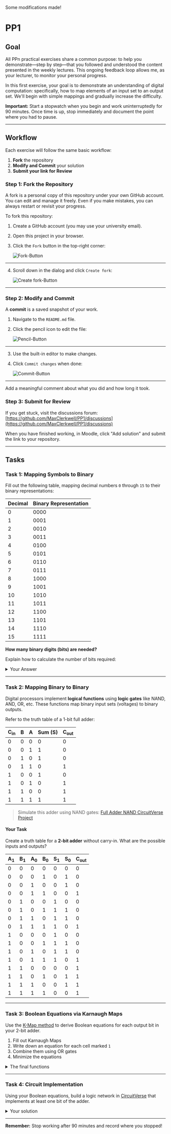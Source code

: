 Some modifications made!
# PP1

## Goal
All PPn practical exercises share a common purpose: to help you demonstrate—step by step—that you followed and understood the content presented in the weekly lectures. This ongoing feedback loop allows me, as your lecturer, to monitor your personal progress.

In this first exercise, your goal is to demonstrate an understanding of digital computation: specifically, how to map elements of an input set to an output set. We'll begin with simple mappings and gradually increase the difficulty.

**Important:** Start a stopwatch when you begin and work uninterruptedly for 90 minutes. Once time is up, stop immediately and document the point where you had to pause.

---

## Workflow
Each exercise will follow the same basic workflow:

1. **Fork** the repository
2. **Modify and Commit** your solution
3. **Submit your link for Review**

### Step 1: Fork the Repository
A fork is a personal copy of this repository under your own GitHub account. You can edit and manage it freely. Even if you make mistakes, you can always restart or revisit your progress.

To fork this repository:

1. Create a GitHub account (you may use your university email).
2. Open this project in your browser.
3. Click the `Fork` button in the top-right corner:

   ![Fork-Button](./assets/fork.png)

---

4. Scroll down in the dialog and click `Create fork`:

   ![Create fork-Button](./assets/create_fork.png)

---

### Step 2: Modify and Commit
A **commit** is a saved snapshot of your work.

1. Navigate to the `README.md` file.
2. Click the pencil icon to edit the file:

   ![Pencil-Button](./assets/pencil.png)

---

3. Use the built-in editor to make changes.
4. Click `Commit changes` when done:

   ![Commit-Button](./assets/commit_button.png)

---

Add a meaningful comment about what you did and how long it took.

### Step 3: Submit for Review
If you get stuck, visit the discussions forum:
[https://github.com/MaxClerkwell/PP1/discussions](https://github.com/MaxClerkwell/PP1/discussions)

When you have finished working, in Moodle, click "Add solution" and submit the link to your repository.

---

## Tasks

### Task 1: Mapping Symbols to Binary
Fill out the following table, mapping decimal numbers `0` through `15` to their binary representations:

| Decimal | Binary Representation |
|---------|------------------------|
| 0       | 0000                   |
| 1       | 0001                   |
| 2       | 0010                   |
| 3       | 0011                   |
| 4       | 0100                   |
| 5       | 0101                   |
| 6       | 0110                   |
| 7       | 0111                   |
| 8       | 1000                   |
| 9       | 1001                   |
| 10      | 1010                   |
| 11      | 1011                   |
| 12      | 1100                   |
| 13      | 1101                   |
| 14      | 1110                   |
| 15      | 1111                   |

**How many binary digits (bits) are needed?**

Explain how to calculate the number of bits required:
<details>
<summary>Your Answer</summary>
You have 4 digits. The first number is the right digit. It starts with 2^0 (1) then comes 2^1 (2) after that the next number is 2^2 (4) and the last number is 2^3 (8). I took the number an divided it by 2. if the rest is zero then the bit is 0 if the rest is one then the bit is 1. for example: 16/2= 8 R 0 , 
                                                                           8/2=4 R0 , 
                                                                           4/2=2 R0, 
                                                                           2/2=1 R0, 
                                                                           1/2= 0 R1. 
                                                                                                                                                                                                        |2^0 (1)|   
The result of the first Division is the least significant bit so it is 2^0. The last result of the divsion ist the most significant Bit. It is on the last bit. So in my example the order is: 16 = 1000 |  0.   |
      |2^4 (16) |2^3 (8)|2^2 (4)| 2^1 (2) |2^0 (1)
16 =  | 1       | 0     | 0     | 0       | 0
   for the number 16 you need 5 Bits (10000).
</details>

---

### Task 2: Mapping Binary to Binary
Digital processors implement **logical functions** using **logic gates** like NAND, AND, OR, etc.
These functions map binary input sets (voltages) to binary outputs.

Refer to the truth table of a 1-bit full adder:

| C<sub>in</sub> | B | A | Sum (S)   | C<sub>out</sub> |
|----------------|---|---|-----------|-----------------|
| 0              | 0 | 0 | 0         | 0               |
| 0              | 0 | 1 | 1         | 0               |
| 0              | 1 | 0 | 1         | 0               |
| 0              | 1 | 1 | 0         | 1               |
| 1              | 0 | 0 | 1         | 0               |
| 1              | 0 | 1 | 0         | 1               |
| 1              | 1 | 0 | 0         | 1               |
| 1              | 1 | 1 | 1         | 1               |

> Simulate this adder using NAND gates:
[Full Adder NAND CircuitVerse Project](https://circuitverse.org/users/305021/projects/full-adder-nand-990621f6-993b-4676-a1b5-2a31aae451ce)

#### Your Task
Create a truth table for a **2-bit adder** without carry-in. What are the possible inputs and outputs?

| A<sub>1</sub> | B<sub>1</sub> | A<sub>0</sub> |B<sub>0</sub>| S<sub>1</sub> |S<sub>0</sub> |C<sub>out</sub> |
|---------------|---------------|---------------|-------------|---------------|------------- |----------------|
| 0             | 0             | 0             | 0           | 0             | 0            | 0              |
| 0             | 0             | 0             | 1           | 0             | 1            | 0              |
| 0             | 0             | 1             | 0           | 0             | 1            | 0              |
| 0             | 0             | 1             | 1           | 0             | 0            | 1              |
| 0             | 1             | 0             | 0           | 1             | 0            | 0              |
| 0             | 1             | 0             | 1           | 1             | 1            | 0              |
| 0             | 1             | 1             | 0           | 1             | 1            | 0              |
| 0             | 1             | 1             | 1           | 1             | 0            | 1              |
| 1             | 0             | 0             | 0           | 1             | 0            | 0              |
| 1             | 0             | 0             | 1           | 1             | 1            | 0              |
| 1             | 0             | 1             | 0           | 1             | 1            | 0              |
| 1             | 0             | 1             | 1           | 1             | 0            | 1              |
| 1             | 1             | 0             | 0           | 0             | 0            | 1              |
| 1             | 1             | 0             | 1           | 0             | 1            | 1              |
| 1             | 1             | 1             | 0           | 0             | 1            | 1              |
| 1             | 1             | 1             | 1           | 0             | 0            | 1              |

---

### Task 3: Boolean Equations via Karnaugh Maps
Use the [K-Map method](https://github.com/STEMgraph/4b957490-badf-4264-b9f2-1b5aa370f36e) to derive Boolean equations for each output bit in your 2-bit adder.

1. Fill out Karnaugh Maps
2. Write down an equation for each cell marked `1`
3. Combine them using OR gates
4. Minimize the equations

<details>
<summary>The final functions</summary>

Q<sub>0</sub> = (\negB<sub>0</sub>)

Q<sub>1</sub> = .......

C<sub>out</sub> = .......

</details>

---

### Task 4: Circuit Implementation
Using your Boolean equations, build a logic network in [CircuitVerse](https://circuitverse.org) that implements at least one bit of the adder.

<details>
<summary>Your solution</summary>
A share link to your solution goes here: <a href=".................">Link!</a>
</details>

---

**Remember:** Stop working after 90 minutes and record where you stopped!

